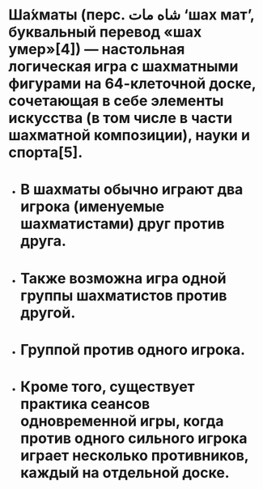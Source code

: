 # Ша́хматы (перс. شاه مات ‘шах мат’, буквальный перевод «шах умер»[4]) — настольная логическая игра с шахматными фигурами на 64-клеточной доске, сочетающая в себе элементы искусства (в том числе в части шахматной композиции), науки и спорта[5].

 * # В шахматы обычно играют два игрока (именуемые шахматистами) друг против друга.

* # Также возможна игра одной группы шахматистов против другой.
* # Группой против одного игрока.
* #  Кроме того, существует практика сеансов одновременной игры, когда против одного сильного игрока играет несколько противников, каждый на отдельной доске.